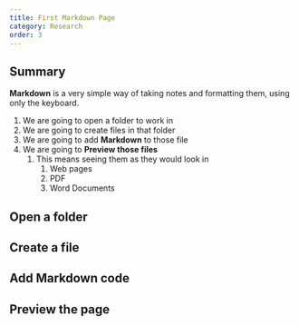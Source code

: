 ```yaml
---
title: First Markdown Page
category: Research
order: 3
---
```

## Summary
**Markdown** is a very simple way of taking notes and formatting them, using only the keyboard.

1. We are going to open a folder to work in
2. We are going to create files in that folder
3. We are going to add **Markdown** to those file
4. We are going to **Preview those files**
   1. This means seeing them as they would look in 
      1. Web pages
      2. PDF
      3. Word Documents


## Open a folder

## Create a file

## Add **Markdown** code

## **Preview** the page

